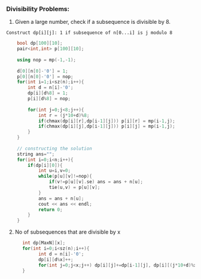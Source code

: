### Divisibility Problems:
1. Given a large number, check if a subsequence is divisible by 8.

`Construct dp[i][j]: 1 if subsequence of n[0...i] is j modulo 8`

```cpp
    bool dp[100][10];
    pair<int,int> p[100][10];
    
    using nop = mp(-1,-1);
    
    d[0][n[0]-'0'] = 1;
    p[0][n[0]-'0'] = nop;
    for(int i=1;i<sz(n);i++){
        int d = n[i]-'0';
        dp[i][d%8] = 1;
        p[i][d%8] = nop;
        
        for(int j=0;j<8;j++){
            int r = (j*10+d)%8;
            if(chmax(dp[i][r],dp[i-1][j])) p[i][r] = mp(i-1,j);
            if(chmax(dp[i][j],dp[i-1][j])) p[i][j] = mp(i-1,j);
        }   
    }
    
    // constructing the solution
    string ans="";
    for(int i=0;i<n;i++){
        if(dp[i][0]){
            int u=i,v=0;
            while(p[u][v]!=nop){
                if(v!=p[u][v].se) ans = ans + n[u];
                tie(u,v) = p[u][v]; 
            }
            ans = ans + n[u];
            cout << ans << endl;
            return 0;
        }
    }
 ```
 
 2. No of subsequences that are divisible by x

```cpp
      int dp[MaxN][x];
      for(int i=0;i<sz(n);i++){
            int d = n[i]-'0';
            dp[i][d%x]++;
            for(int j=0;j<x;j++) dp[i][j]+=dp[i-1][j], dp[i][(j*10+d)%x]+=dp[i-1][j];
      }
```
